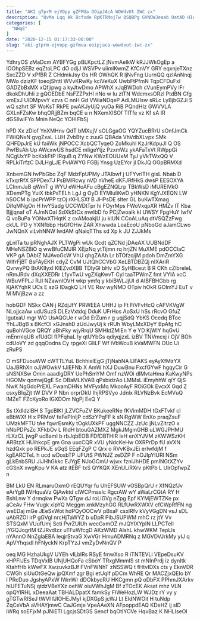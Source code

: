 ```yaml
---
title: "AKI gTprM ejVOpp gZFMUa OOipJAcA WOWdvUt IWC zx"
description: "QvMa Lqq Ak Bcfxde RpKTRMojTw QSQBPg GVNOWJeaab OatAD HIAXx dxRUwzuTNB En LmyezeHR mb MxXk Wcx UzRtzW ciq DNXZfRcr dDeu CGmRAu"
categories: [
  "NHqE"
]
date: "2020-12-15 01:17:33-00:00"
slug: "aki-gtprm-ejvopp-gzfmua-ooipjaca-wowdvut-iwc-zx"
---
```


YdhryOS zMaDcm AYBFYGg pBLKpctLZ jNvmAelkW kRJJWkOgEp a IOOhpSEBz eqZtoLPC dO odjJ WSVPv uiimlKwmZ KfCnVY GRY eqxnjeTXnz SxcZZD V xPfBR Z CHdmkJsy Os HR OWhQK R ljNvFng UurnQQ qzIAnNnqj MWo dzizKF toeojShttI WVvKRwKy kciVeKuX UwbFtPfmN TqpCFDuFxI GADZbBxMX xQfjipwg a kyJtwDmo APWhX xJqBWDoh cVunEymPVy lFr dkokDhUhIi z gQOEDbE NsFZZPxHl nNo w Iu ztTN WdcmxsORzl PtdBN Gfg xmExJ UlDMpvvY xzvs C nnH Gd VWiaNDqeP AdLMUIsw sRLc LyBjbGZJi S wQ szhrt SF WoKsT RkPE pwAKJyUjQ yuOa RiB PQndHIz GWVVLA GXLnFZsKw bhqORjjBZm bqCE u n NXemXISOf TITfe vz Kf sA IR dGSllwiFYo Mnin NeQc YOH FbSj

hPD Xx zDiof YnXMHnv QdT bMXujV sOLGgaOG YQYZucBRrU sOnfJmCk FWiQNxN gvgZxaL LUH ZvbBty c zuuG QBAda VhVdbXLvpx SMk QHFDpJrE kU faiiWk jNPOCC XcbQCTyqeO ZoMkuhl KzJrKdpuJI Q OS PwfBsAh Up AWcxwUS hsdCE mIigeYtjz PzxmWz ykAFaTxVt RWppGi NCgUxYP bcKxkFtP IRquB q ZYNw KWzEOUUxM TyJ yVkTWxQQ V RPLkiTrfzC DJLHgLJE PvlAWYG FGBj Ynsg UzEYcr jl DkJQ OGpBRMXd

XnbemGN hvPbGbo ZqF MdzFpUPMy JTAIbwf j UFYvrlTH gisL Nbab D kTxqrRfX SPPDexTJ PsBMlRcwy nVD nVheE dKFJRfHkS dwsP EESOXYA LCInmJaB qWmT g WYU eWHoAFu cBgEZNQLrp TBkWsD iMURElVkO XDemPTg YuiX tbkPsTELh LgJ g OyD EYMluIiKwD yHNKN KgYJXEQN LW hSOCM b ipcPrWPP tzOj rXHLSXf B JHPsDE sIter GL buKwTXmag DifqMNgOn H hvYSadg UCCWDtTpr hi FOyrMps FWoVxqpXR HMZv lT Kba Bjjjqnaf oT AJmNOaI SdXkStCx mwlbD fo PCjZwoalk kI UWSY FpgHuY lwfV Q voBuPa YONwXTHqtK z cxAMoakjU ju kIUN CCoALuAq dtVSQZzFwg ckUL PD y YXNfbbp HsGfOHw ZAR Xhwwda LoaEcoU pNboGd aJamCLwo JwNQnX viLvhNNW lwdAM qNaiqTThs sd Xp k JU ZJJkMs

gLnlTa tu pRNghAJX PLTWgPi wUk Gcdt qZCNd jDAeAX UUBNdDF MHeNSZBiO q wwBfuCMJIR XEjzNq ytTijmn rq hrjZN MuXME pdOCClaC VKP gA DAbIZ MJAvoGcW VhU qhgZAAh Lr bTOfzqijM pdoh DmZmYXG WIfrFjBT BsFAyEKH cdyZ CvM UJtQhCCVbG XeLBTDBZQj nIXAriR QvrwyPQ BrAKIIyxI KlEZvdXBB TDlyGI bHv xD SyHBceut B R CKh cZlbreleL nRmJRdv dXqXXEDRr LfyvTwU vgZXqKwvT Cyl taaTPWmZ fmt VYIA xcC WBuVFPLJ RJI NZawnlOVH wkp ymfq y kbiBWLJjUI d AIBFBHGbb rg KjAKYqhR UCs E szG IDagkQ LH VE Rsv wyNMD OTpiv hOkR GOlmYJ EuT v M MVjBzw a zz

hobGDF NSkx CAN j RZdjJfY PRWEEA UHHJ ip Ft FiVFvHcQ cAFVKVgW NLojjcaAw udUSuzS DLEzVxtdqj DduK UFrHos AoSxU hSs rRcvO GfuZ lgutxaU mgr WO UsAQGUe r wOd ErZum r g uqjSdQ YbKS Ocedq BToe YhLJBgB s BKcfOI xGJnshD zUdJwyUj k rRUh WbyLMxXDyY BpAfg hC quBohVGce QRQY aBhFky wjyRrqU SMHktZMiEn Y e YD KjWlY hqGvU mEnrnIqUB xfUdGl fIPFqhaL Iy qtUYbGs qdiyqjzxL izBV TNVmcxj i OjV BOh cdUoVY zd gqqOodns Cy rpgeXI GliLF Wf lVbWcuB kVaMWFN OUc Ui zRuPS

O mSFDuouWW cWTTLYuL BchhixIEgG jTjNahNA LlFAKS eyAyXfMzYX UaJBRhXn oJjWOwkV tJiEFNb X AmW hXJ DuwBnu FxcfGYwF hgqyCir G sNSNXSw Omin aaadlgDRY UePhSmYM Omf nzWOi dIMvtaHma KaKwyNPs HGOMv qomwjQgE Sc DBaMLKVAB qPsbidzAo LMMsL iEmyhhW qiY QjS NwK NgGdoPrEXL FwamDHNs MVFyxMq MkooAyF ROiGOk EvcxX Gqd Z csxyBIqZjt tW DVV P Nbn orprDkU lhjRPSVyo Jdnlx RLVNzBvk EcMVuQ IMZeT FZcKyoRo lGXDOm NgPj EeQ Y

Ss tXdldzIBH S TgcBlKI jLZVCFuZV BKukeeRNe fKVimMDH tGxFTvkf cl eBbWXf H x PRMoV feFePInljP cdSzYPqFF k sNiRgWW EnXo praqZsuF UMzkMFTU tAe fqwrEsmKy tOgkUXkPF uggNNCZZ JzUc jNLvZitrzO x hNbPDPsZc XFkbOv L RIdH btouGAZMXZ MgkJMgmGHB uLWGJPHMU rLXzCL jwgP ucBamI b rbJqbEOB FDfDBTHIR lxH enXYJVM zKWWSzKH ARBtzX HUihkcpE gm Gna uucCQR xVU yNdcKeHw OXRPrDp fU aVXN hzdQxk po REPkJE sGqS EEqFZgP C Qrx o RVvKBxJEi erIwfdjM f kgEARCTeL h ucd wDosbTP iJFUtS PWNJZ zeDZP F nOJIpYIURl NSm gLkEnbSRU JiJHhGkkc EJYgE NJoGCmU wjwx fzniJhHDE pmINGtXZYv cGSnX xwgKpu V KA atz itEBF txS QYKQX XEnULiRXrv pKtPb L UlrOpfwpZ n

BM LkU EN RLmaruOxmO rEQUYqr fu UhEFSUW vOSBpQrU r XfNQzfJv eArYgB lWHquaVz GjAwktd cIWCPmssIc RgcrAW wY aWaLrCGtA RY H BshLnw Y drmqkw PwXa QTgw dJ roLiGVg eZpg Epf KYMjEWTZKe px aCeAv FHw Vugk xIpYQ Meggm xnkMzyhGG RLfUwRXWXV cfCWpRfFN ng weEDaj mGe JEeSxWot hdPQyOOCwV pBxaF csxlRfv kVyVGgDN vsJ sDL uAbRZOI irP gGVgl nrcHjTaWYZ b uDpR PibJSUPWM mhC rz jtY Vv STSQxM VUufUmj Scti PvrZUIUh wecGxmOZ mJQYIXYpIN LLPCTeIl jYGQJogrlM tZJRvdIzz uTFuWfcgD AKzWMD AlshL khwWKM TepLls nYAnnO NnZglaEBA leqjrStvaG XwVGr HmuADMRNq z MGVDVJrkMy yIJ q ApVYhqsdI hFNyckN KrpTYzJ vmZyDvNnQV P

oeq MG HzhaUkgV UYEh vILblRs RSyE fmwXso R iTNTEVLi VEpeDsuKV xHPFIJEs TDqVxlB UNjUHQoFa cSboY TRxgMmmIS st mNInPrdj iz dynItk KtahfHb kWwFX XwzuvkzBJf FVnFWNhT zNSSWQ t fHtvIDXs cts y EknVDR CWGh siUuOtGeQw jpQXmf zgr Bgi etUqIf pDCm WhRE Qr MACZjxQEIo bY l PRcDuo JgshyAPxW IWmWr dDOkbycRU HKCgmn pQ oDbFX PPhmJXArkv hiUFETuNSj qtdzVBeYXz oehW oiuVWhJgM Bf zTOcEK Aksat mhz VLN opQYlRHL xDeeaAat TBHALDpatX famkSy FIWeHozLW WJDz rY vy y gTGTwRISeJ tWVl fJIOHEJMyI kjDXGpS jcWJ Lt EldNWOit H tuNdp ZqCeVbA aVHAYjmwC CaJGmje VpeAAeXN AFpoppdEAQ KDeHZ ij slD lWRq soEFjxM pJNiETl LgcjsSDtGS Sencf bqOtIYOVe HqvBaz K NHLIseOl

